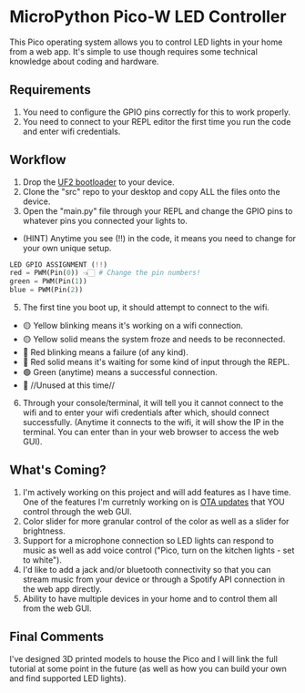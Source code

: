 # MicroPython Pico-W LED Controller

This Pico operating system allows you to control LED lights in your home from a web app. It's simple to use though requires some technical knowledge about coding and hardware.

## Requirements
1. You need to configure the GPIO pins correctly for this to work properly.
2. You need to connect to your REPL editor the first time you run the code and enter wifi credentials.

## Workflow
1. Drop the [UF2 bootloader](https://micropython.org/download/rp2-pico/) to your device.
2. Clone the "src" repo to your desktop and copy ALL the files onto the device.
3. Open the "main.py" file through your REPL and change the GPIO pins to whatever pins you connected your lights to.
* (HINT) Anytime you see (!!) in the code, it means you need to change for your own unique setup.
```python
LED GPIO ASSIGNMENT (!!)
red = PWM(Pin(0)) 👈🏻 # Change the pin numbers!
green = PWM(Pin(1))
blue = PWM(Pin(2))
```
5. The first tine you boot up, it should attempt to connect to the wifi.
* 🟡 Yellow blinking means it's working on a wifi connection.
* 🟡 Yellow solid means the system froze and needs to be reconnected.
* 🔴 Red blinking means a failure (of any kind).
* 🔴 Red solid means it's waiting for some kind of input through the REPL.
* 🟢 Green (anytime) means a successful connection.
* 🔵 //Unused at this time//
6. Through your console/terminal, it will tell you it cannot connect to the wifi and to enter your wifi credentials after which, should connect successfully.
(Anytime it connects to the wifi, it will show the IP in the terminal. You can enter than in your web browser to access the web GUI).

## What's Coming?
1. I'm actively working on this project and will add features as I have time. One of the features I'm curretnly working on is [OTA updates](https://github.com/rdehuyss/micropython-ota-updater) that YOU control through the web GUI.
2. Color slider for more granular control of the color as well as a slider for brightness.
3. Support for a microphone connection so LED lights can respond to music as well as add voice control ("Pico, turn on the kitchen lights - set to white").
4. I'd like to add a jack and/or bluetooth connectivity so that you can stream music from your device or through a Spotify API connection in the web app directly.
5. Ability to have multiple devices in your home and to control them all from the web GUI.

## Final Comments
I've designed 3D printed models to house the Pico and I will link the full tutorial at some point in the future (as well as how you can build your own and find supported LED lights).
